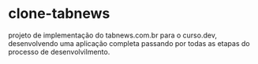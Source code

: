 # clone-tabnews

projeto de implementação do tabnews.com.br para o curso.dev, desenvolvendo uma aplicação completa passando por todas as etapas do processo de desenvolvilmento.
